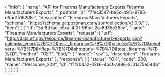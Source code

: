 {
  "info": {
    "name": "API for Firearms Manufacturers Exports Firearms Manufacturers Exports",
    "_postman_id": "7fec3547-be5c-491a-9786-d9bd1b182d8e",
    "description": "Firearms Manufacturers Exports",
    "schema": "https://schema.getpostman.com/json/collection/v2.0.0/"
  },
  "item": [
    {
      "id": "5af8d7ac-e54a-4f2f-96be-2ca6d35e26ce",
      "name": "Firearms Manufacturers Exports",
      "request": {
        "url": "http://data.atf.gov/resource/firearms-manufacturers-exports.json?calendar_year=%7B%7D&misc_firearms=%7B%7D&pistols=%7B%7D&revolvers=%7B%7D&rifles=%7B%7D&shotguns=%7B%7D&total_firearms=%7B%7D",
        "method": "GET",
        "body": {
          "mode": "raw"
        },
        "description": "Firearms Manufacturers Exports"
      },
      "response": [
        {
          "status": "OK",
          "code": 200,
          "name": "Response_200",
          "id": "f1f2b4a2-02b6-4bcf-a986-3531a75e544b"
        }
      ]
    }
  ]
}